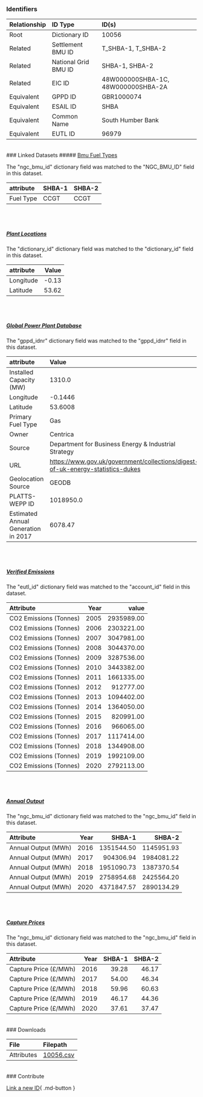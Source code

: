 ### Identifiers

| Relationship   | ID Type              | ID(s)                              |
|:---------------|:---------------------|:-----------------------------------|
| Root           | Dictionary ID        | 10056                              |
| Related        | Settlement BMU ID    | T_SHBA-1, T_SHBA-2                 |
| Related        | National Grid BMU ID | SHBA-1, SHBA-2                     |
| Related        | EIC ID               | 48W000000SHBA-1C, 48W000000SHBA-2A |
| Equivalent     | GPPD ID              | GBR1000074                         |
| Equivalent     | ESAIL ID             | SHBA                               |
| Equivalent     | Common Name          | South Humber Bank                  |
| Equivalent     | EUTL ID              | 96979                              |

<br>
### Linked Datasets
##### <a href="https://osuked.github.io/Power-Station-Dictionary/datasets/bmu-fuel-types">Bmu Fuel Types</a>



The "ngc_bmu_id" dictionary field was matched to the "NGC_BMU_ID" field in this dataset.

| attribute   | SHBA-1   | SHBA-2   |
|:------------|:---------|:---------|
| Fuel Type   | CCGT     | CCGT     |

<br><br>
##### <a href="https://osuked.github.io/Power-Station-Dictionary/datasets/plant-locations">Plant Locations</a>



The "dictionary_id" dictionary field was matched to the "dictionary_id" field in this dataset.

| attribute   |   Value |
|:------------|--------:|
| Longitude   |   -0.13 |
| Latitude    |   53.62 |

<br><br>
##### <a href="https://osuked.github.io/Power-Station-Dictionary/datasets/global-power-plant-database">Global Power Plant Database</a>



The "gppd_idnr" dictionary field was matched to the "gppd_idnr" field in this dataset.

| attribute                           | Value                                                                          |
|:------------------------------------|:-------------------------------------------------------------------------------|
| Installed Capacity (MW)             | 1310.0                                                                         |
| Longitude                           | -0.1446                                                                        |
| Latitude                            | 53.6008                                                                        |
| Primary Fuel Type                   | Gas                                                                            |
| Owner                               | Centrica                                                                       |
| Source                              | Department for Business Energy & Industrial Strategy                           |
| URL                                 | https://www.gov.uk/government/collections/digest-of-uk-energy-statistics-dukes |
| Geolocation Source                  | GEODB                                                                          |
| PLATTS-WEPP ID                      | 1018950.0                                                                      |
| Estimated Annual Generation in 2017 | 6078.47                                                                        |

<br><br>
##### <a href="https://osuked.github.io/Power-Station-Dictionary/datasets/verified-emissions">Verified Emissions</a>



The "eutl_id" dictionary field was matched to the "account_id" field in this dataset.

| Attribute              |   Year |      value |
|:-----------------------|-------:|-----------:|
| CO2 Emissions (Tonnes) |   2005 | 2935989.00 |
| CO2 Emissions (Tonnes) |   2006 | 2303221.00 |
| CO2 Emissions (Tonnes) |   2007 | 3047981.00 |
| CO2 Emissions (Tonnes) |   2008 | 3044370.00 |
| CO2 Emissions (Tonnes) |   2009 | 3287536.00 |
| CO2 Emissions (Tonnes) |   2010 | 3443382.00 |
| CO2 Emissions (Tonnes) |   2011 | 1661335.00 |
| CO2 Emissions (Tonnes) |   2012 |  912777.00 |
| CO2 Emissions (Tonnes) |   2013 | 1094402.00 |
| CO2 Emissions (Tonnes) |   2014 | 1364050.00 |
| CO2 Emissions (Tonnes) |   2015 |  820991.00 |
| CO2 Emissions (Tonnes) |   2016 |  966065.00 |
| CO2 Emissions (Tonnes) |   2017 | 1117414.00 |
| CO2 Emissions (Tonnes) |   2018 | 1344908.00 |
| CO2 Emissions (Tonnes) |   2019 | 1992109.00 |
| CO2 Emissions (Tonnes) |   2020 | 2792113.00 |

<br><br>
##### <a href="https://osuked.github.io/Power-Station-Dictionary/datasets/annual-output">Annual Output</a>



The "ngc_bmu_id" dictionary field was matched to the "ngc_bmu_id" field in this dataset.

| Attribute           |   Year |     SHBA-1 |     SHBA-2 |
|:--------------------|-------:|-----------:|-----------:|
| Annual Output (MWh) |   2016 | 1351544.50 | 1145951.93 |
| Annual Output (MWh) |   2017 |  904306.94 | 1984081.22 |
| Annual Output (MWh) |   2018 | 1951090.73 | 1387370.54 |
| Annual Output (MWh) |   2019 | 2758954.68 | 2425564.20 |
| Annual Output (MWh) |   2020 | 4371847.57 | 2890134.29 |

<br><br>
##### <a href="https://osuked.github.io/Power-Station-Dictionary/datasets/capture-prices">Capture Prices</a>



The "ngc_bmu_id" dictionary field was matched to the "ngc_bmu_id" field in this dataset.

| Attribute             |   Year |   SHBA-1 |   SHBA-2 |
|:----------------------|-------:|---------:|---------:|
| Capture Price (£/MWh) |   2016 |    39.28 |    46.17 |
| Capture Price (£/MWh) |   2017 |    54.00 |    46.34 |
| Capture Price (£/MWh) |   2018 |    59.96 |    60.63 |
| Capture Price (£/MWh) |   2019 |    46.17 |    44.36 |
| Capture Price (£/MWh) |   2020 |    37.61 |    37.47 |


<br>
### Downloads


| File       | Filepath                                                                              |
|:-----------|:--------------------------------------------------------------------------------------|
| Attributes | [10056.csv](https://osuked.github.io/Power-Station-Dictionary/object_attrs/10056.csv) |


<br>
### Contribute

[Link a new ID](https://docs.google.com/forms/d/e/1FAIpQLSc5jRsQ7NgiLLXbwo9PUdwTQyuqbRwThltG56-o6NVSe7E_nw/viewform?usp=pp_url&entry.251912331=10056){ .md-button }